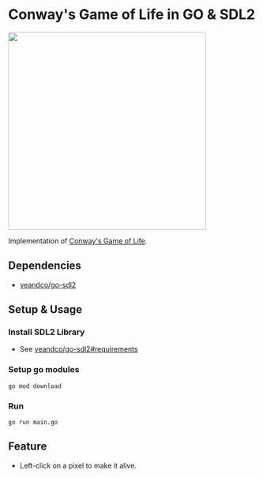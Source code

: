 # Conway's Game of Life in GO & SDL2

<img src="https://user-images.githubusercontent.com/1567423/73994023-6c0e7e80-4997-11ea-94fc-2643cd893f7c.png" width="400">

Implementation of [Conway's Game of Life](https://en.wikipedia.org/wiki/Conway's_Game_of_Life).

## Dependencies

* [veandco/go-sdl2](https://github.com/veandco/go-sdl2)

## Setup & Usage

### Install SDL2 Library

* See [veandco/go-sdl2#requirements](https://github.com/veandco/go-sdl2#requirements)

### Setup go modules

```shell
go mod download
```

### Run

```shell
go run main.go
```

## Feature

* Left-click on a pixel to make it alive.
